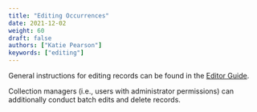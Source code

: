 ```yaml
---
title: "Editing Occurrences"
date: 2021-12-02
weight: 60
draft: false
authors: ["Katie Pearson"]
keywords: ["editing"]
---
```


General instructions for editing records can be found in the [Editor Guide](/docs/Editor_Guide/Editing_Searching_Records).

Collection managers (i.e., users with administrator permissions) can additionally conduct batch edits and delete records.
